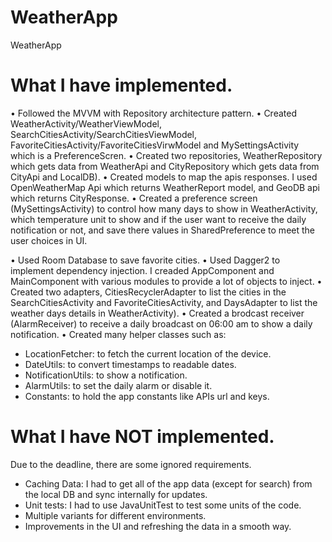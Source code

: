 # WeatherApp
WeatherApp

What I have implemented.
========================

• Followed the MVVM with Repository architecture pattern.
	• Created WeatherActivity/WeatherViewModel, SearchCitiesActivity/SearchCitiesViewModel, FavoriteCitiesActivity/FavoriteCitiesVirwModel and MySettingsActivity which is a PreferenceScren.
	• Created two repositories, WeatherRepository which gets data from WeatherApi and CityRepository which gets data from CityApi and LocalDB).
  	• Created models to map the apis responses. I used OpenWeatherMap Api which returns WeatherReport model, and GeoDB api which returns CityResponse.
  	• Created a preference screen (MySettingsActivity) to control how many days to show in WeatherActivity, which temperature unit to show and if the user want to receive the daily notification or not, and save there values in SharedPreference to meet the user choices in UI.

• Used Room Database to save favorite cities.
• Used Dagger2 to implement dependency injection. I creaded AppComponent and MainComponent with various modules to provide a lot of objects to inject.
• Created two adapters, CitiesRecyclerAdapter to list the cities in the SearchCitiesActivity and FavoriteCitiesActivity, and DaysAdapter to list the weather days details in WeatherActivity).
• Created a brodcast receiver (AlarmReceiver) to receive a daily broadcast on 06:00 am to show a daily notification.
• Created many helper classes such as:
  - LocationFetcher: to fetch the current location of the device.
  - DateUtils: to convert timestamps to readable dates.
  - NotificationUtils: to show a notification.
  - AlarmUtils: to set the daily alarm or disable it.
  - Constants: to hold the app constants like APIs url and keys.
  
What I have NOT implemented.
========================
Due to the deadline, there are some ignored requirements.

- Caching Data: I had to get all of the app data (except for search) from the local DB and sync internally for updates.
- Unit tests: I had to use JavaUnitTest to test some units of the code.
- Multiple variants for different environments.
- Improvements in the UI and refreshing the data in a smooth way.
